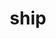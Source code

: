 ---
layout: smileys&emotion
title: ship
emoji: ship
permalink: 🚢.html
image: assets/img/3moji/ship.png
---